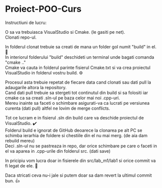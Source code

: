 # Proiect-POO-Curs

Instructiuni de lucru:

O sa va trebuiasca VisualStudio si Cmake. (le gasiti pe net).  
Clonati repo-ul.

In folderul clonat trebuie sa creati de mana un folder gol numit "build" in el.  📁    
In interiorul folderului "build" deschideti un terminal unde bagati comanda "cmake .."    
Cmake va cauta in folderul parinte fisierul Cmake.txt si va crea proiectul VisualStudio in folderul vostru build.  ⚙  

Procesul asta trebuie repetat de fiecare data cand clonati sau dati pull la adaugarile altora la repository.  
Cand dati pull trebuie sa stergeti tot continutul din build si sa folositi iar cmake ca sa creati .sln-ul pe baza celor mai noi .cpp-uri.  
Mereu inainte sa faceti o schimbare asigurati-va ca lucrati pe versiunea curenta (dati pull) altfel ne lovim de merge conflicts.  

Tot ce lucram e in fisierul .sln din build care va deschide proiectul de VisualStudio.  ✔️  
Folderul build e ignorat de GitHub deoarece la clonarea pe alt PC se schimba ierarhia de foldere si chestiile din el nu mai merg. (de aia dam rebuild mereu)  
Deci .sln-ul nu se pastreaza in repo, dar orice schimbare pe care o faceti in el va aparea in .cpp-urile din folderul src. (dati save)  

In pricipiu vom lucra doar in fisierele din src/lab_m1/lab1 si orice commit va fi legat de ele.  📄

Daca stricati ceva nu-i jale si putem doar sa dam revert la ultimul commit bun.  👍
